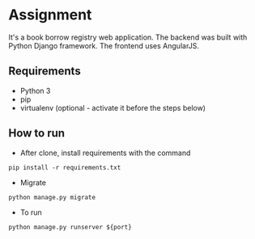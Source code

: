 # Assignment
It's a book borrow registry web application. The backend was built with Python Django framework. The frontend uses AngularJS.

## Requirements
- Python 3
- pip
- virtualenv (optional - activate it before the steps below)

## How to run
- After clone, install requirements with the command

`pip install -r requirements.txt`

- Migrate

`python manage.py migrate`

- To run

`python manage.py runserver ${port}`
